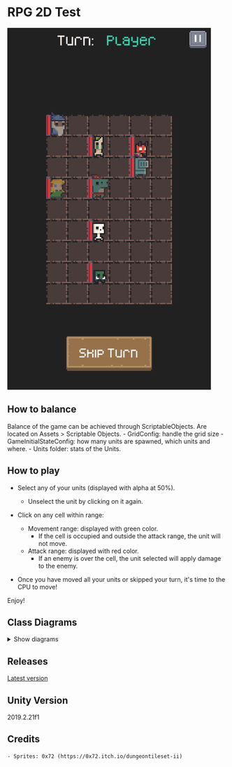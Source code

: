 # RPG 2D Test
![demo](/Demo/rpg_2d_demo.gif)

## How to balance
Balance of the game can be achieved through ScriptableObjects. 
Are located on Assets > Scriptable Objects.
	- GridConfig: handle the grid size
	- GameInitialStateConfig: how many units are spawned, which units and where.
	- Units folder: stats of the Units.	

## How to play
- Select any of your units (displayed with alpha at 50%).
    - Unselect the unit by clicking on it again.

- Click on any cell within range:
    - Movement range: displayed with green color.
        - If the cell is occupied and outside the attack range, the unit will not move.
    - Attack range: displayed with red color.    
        - If an enemy is over the cell, the unit selected will apply damage to the enemy.

- Once you have moved all your units or skipped your turn, it's time to the CPU to move!

Enjoy!

## Class Diagrams
<details>
	<summary>Show diagrams</summary>
	
![diagram_1](/Diagrams/Diagram_1-Game.png)

--- 

![diagram_2](/Diagrams/Diagram_2-Grid.png)

---

![diagram_3](/Diagrams/Diagram_3-GameInitialStateConfig.png)

---

![diagram_4](/Diagrams/Diagram_4-TurnDealer.png)

---

![diagram_5](/Diagrams/Diagram_5-AUnitController.png)
</details>

## Releases
[Latest version](https://github.com/namudz/rpg_2d_test/releases/latest)

## Unity Version
2019.2.21f1

## Credits
    - Sprites: 0x72 (https://0x72.itch.io/dungeontileset-ii)
        
    
